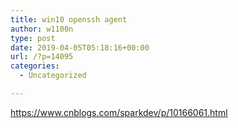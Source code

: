 ```yaml
---
title: win10 openssh agent
author: w1100n
type: post
date: 2019-04-05T05:18:16+00:00
url: /?p=14095
categories:
  - Uncategorized

---
```

https://www.cnblogs.com/sparkdev/p/10166061.html